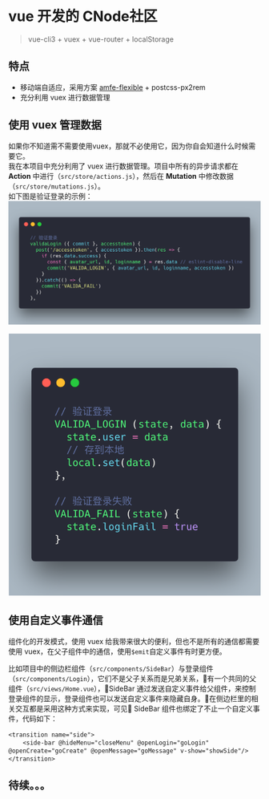 # vue 开发的 CNode社区
> vue-cli3 + vuex + vue-router + localStorage

## 特点
- 移动端自适应，采用方案 [amfe-flexible](https://github.com/amfe/lib-flexible) + postcss-px2rem
- 充分利用 vuex 进行数据管理

## 使用 vuex 管理数据
如果你不知道需不需要使用vuex，那就不必使用它，因为你自会知道什么时候需要它。     
我在本项目中充分利用了 vuex 进行数据管理。项目中所有的异步请求都在 **Action** 中进行（`src/store/actions.js`），然后在 **Mutation** 中修改数据（`src/store/mutations.js`）。    
如下图是验证登录的示例：
![actions.js 示例](./src/assets/pic/action.png) 

![mutations.js 示例](./src/assets/pic/mutation.png) 

## 使用自定义事件通信
组件化的开发模式，使用 vuex 给我带来很大的便利，但也不是所有的通信都需要使用 vuex，在父子组件中的通信，使用`$emit`自定义事件有时更方便。

比如项目中的侧边栏组件（`src/components/SideBar`）与登录组件（`src/components/Login`），它们不是父子关系而是兄弟关系，有一个共同的父组件（`src/views/Home.vue`），SideBar 通过发送自定义事件给父组件，来控制登录组件的显示，登录组件也可以发送自定义事件来隐藏自身。在侧边栏里的相关交互都是采用这种方式来实现，可见 SideBar 组件也绑定了不止一个自定义事件，代码如下：
```
<transition name="side">
    <side-bar @hideMenu="closeMenu" @openLogin="goLogin" @openCreate="goCreate" @openMessage="goMessage" v-show="showSide"/>
</transition>
```

## 待续。。。